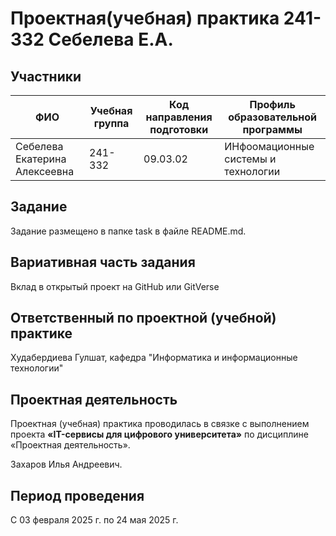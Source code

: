 # Проектная(учебная) практика 241-332 Себелева Е.А.
## Участники

| ФИО    | Учебная группа | Код направления подготовки | Профиль образовательной программы |
|---|---|---|---|
|  Себелева Екатерина Алексеевна      |     241-332           |              09.03.02              |          ИНфоомационные системы и технологии                    |


## Задание

Задание размещено в папке task в файле README.md.

## Вариативная часть задания

Вклад в открытый проект на GitHub или GitVerse

## Ответственный по проектной (учебной) практике

Худабердиева Гулшат, кафедра "Информатика и информационные технологии"

## Проектная деятельность

Проектная (учебная) практика проводилась в связке с выполнением проекта **«IT-сервисы для цифрового университета»** по дисциплине «Проектная деятельность».

Захаров Илья Андреевич.

## Период проведения

С 03 февраля 2025 г. по 24 мая 2025 г.
